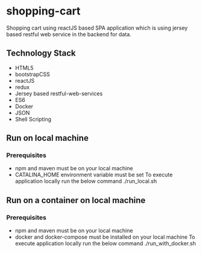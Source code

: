 # shopping-cart
Shopping cart using reactJS based SPA application which is using jersey based restful web service in the backend for data.

## Technology Stack
- HTML5
- bootstrapCSS
- reactJS
- redux
- Jersey based restful-web-services
- ES6
- Docker
- JSON
- Shell Scripting

## Run on local machine
### Prerequisites
- npm and maven must be on your local machine
- CATALINA_HOME environment variable must be set
  To execute application locally run the below command
   ./run_local.sh
  
## Run on a container on local machine
### Prerequisites
- npm and maven must be on your local machine
- docker and docker-compose must be installed on your local machine
  To execute application locally run the below command
  ./run_with_docker.sh
